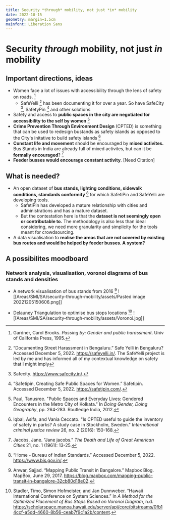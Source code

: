 ```yaml
---
title: Security *through* mobility, not just *in* mobility
date: 2022-10-15
geometry: margin=1.5cm
mainfont: Liberation Sans
---
```


# Security *through* mobility, not just *in* mobility


## Important directions, ideas
- Women face a lot of issues with accessibility through the lens of safety on roads. [^3]
    - SafeYelli [^4] has been documenting it for over a year. So have SafeCity [^5], SafetyPin [^6] and other solutions
- Safety and access to **public spaces in the city are negotiated for accessibility to the self by women** [^7]
- **Crime Prevention Through Environment Design** (CPTED) is something that can be used to redesign bustands as safety islands as opposed to the City's initative to build safety islands  [^1]
- **Constant life and movement** should be encouraged by **mixed activites.** Bus Stands in India are already full of mixed activites, but can it be **formally encouraged**? [^2]
- **Feeder busses would encourage constant activity**. [Need Citation]

## What is needed? 
- An open dataset of **bus stands, lighting conditions, sidewalk conditions, standards conformity** [^10] for which SafetiPin and SafeYelli are developing tools. 
    - SafetiPin has developed a mature relationship with cities and administrations and has a mature dataset.
    - But the contestation here is that the **dataset is not seemingly open or contributable to.** The methodology is also less than ideal considering, we need more granularity and simplicity for the tools meant for crowdsourcing.
- A data visualisation to **realise the areas that are not covered by existing bus routes and would be helped by feeder busses. A system?** 

## A possibilites moodboard 

### Network analysis, visualisation, voronoi diagrams of bus stands and densities 

- A network visualisation of bus stands from 2016 [^8]
![[Areas/SMI/SA/security-through-mobility/assets/Pasted image 20221205150606.png]]

- Delauney Triangulation to optimise bus stops locations  [^9] 
![[Areas/SMI/SA/security-through-mobility/assets/Voronoi.jpg]]


 [^1]: Iqbal, Asifa, and Vania Ceccato. "Is CPTED useful to guide the inventory of safety in parks? A study case in Stockholm, Sweden." _International criminal justice review_ 26, no. 2 (2016): 150-168.
 [^2]: Jacobs, Jane. "Jane jacobs." _The Death and Life of Great American Cities_ 21, no. 1 (1961): 13-25.
 [^3]: Gardner, Carol Brooks. _Passing by: Gender and public harassment_. Univ of California Press, 1995.
 [^4]: “Documenting Street Harassment in Bengaluru.” Safe Yelli in Bengaluru? Accessed December 5, 2022. https://safeyelli.in/. The SafeYelli project is led by me and has informed all of my contextual knowledge on safety that I might imply
 [^5]: Safecity. https://www.safecity.in/.
 [^6]: “Safetipin, Creating Safe Public Spaces for Women.” Safetipin. Accessed December 5, 2022. https://safetipin.com/.
 [^7]: Paul, Tanusree. "Public Spaces and Everyday Lives: Gendered Encounters in the Metro City of Kolkata." In _Doing Gender, Doing Geography_, pp. 264-283. Routledge India, 2012.
 [^8]: Anwar, Sajjad. “Mapping Public Transit in Bangalore.” Mapbox Blog. MapBox, June 29, 2017. https://blog.mapbox.com/mapping-public-transit-in-bangalore-32cb80d18e02.
 [^9]: Stadler, Timo, Simon Hofmeister, and Jan Dunnweber. “Hawaii International Conference on System Sciences.” In _A Method for the Optimized Placement of Bus Stops Based on Voronoi Diagram_, n.d. https://scholarspace.manoa.hawaii.edu/server/api/core/bitstreams/0fb14ccf-a5dd-4660-8b56-ceab7f9c1a2b/content.
[^10]: “Home - Bureau of Indian Standards.” Accessed December 5, 2022. https://www.bis.gov.in/.